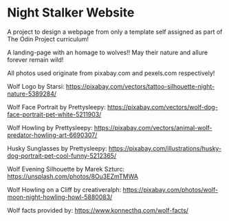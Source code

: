 # Night Stalker Website
A project to design a webpage from only a template self assigned as part of The Odin Project curriculum!

A landing-page with an homage to wolves!! May their nature and allure forever remain wild!

All photos used originate from pixabay.com and pexels.com respectively!

Wolf Logo by Starsi: https://pixabay.com/vectors/tattoo-silhouette-night-nature-5389284/

Wolf Face Portrait by Prettysleepy: https://pixabay.com/vectors/wolf-dog-face-portrait-pet-white-5211903/

Wolf Howling by Prettysleepy: https://pixabay.com/vectors/animal-wolf-predator-howling-art-6690307/

Husky Sunglasses by Prettysleepy: https://pixabay.com/illustrations/husky-dog-portrait-pet-cool-funny-5212365/

Wolf Evening Silhouette by Marek Szturc: https://unsplash.com/photos/8Ou3EZmTMWA

Wolf Howling on a Cliff by creativeralph: https://pixabay.com/photos/wolf-moon-night-howling-howl-5880083/


Wolf facts provided by: https://www.konnecthq.com/wolf-facts/
